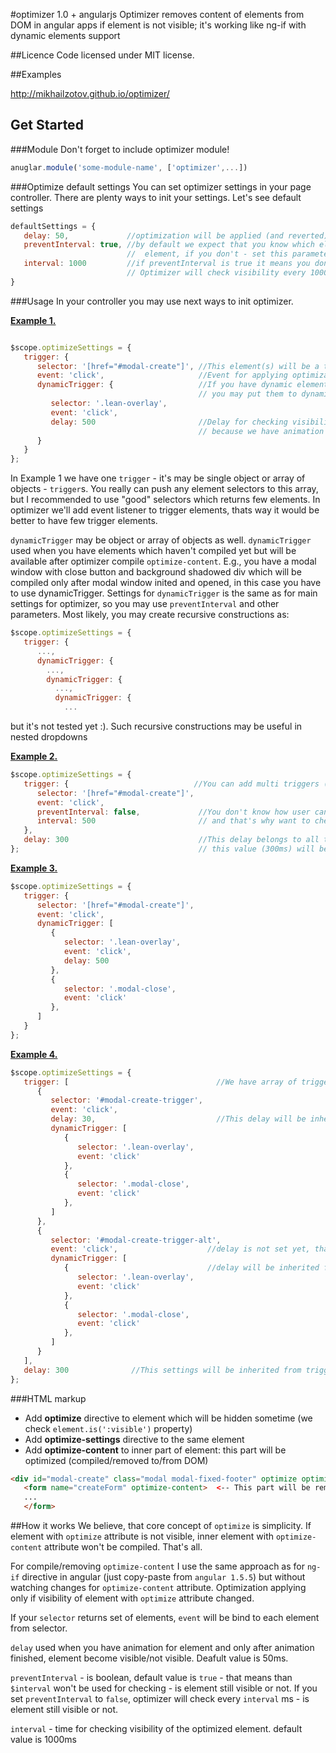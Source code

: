 #optimizer 1.0 + angularjs
Optimizer removes content of elements from DOM in angular apps if element is not visible; it's working like ng-if with dynamic elements support

##Licence
Code licensed under MIT license.

##Examples

http://mikhailzotov.github.io/optimizer/

## Get Started

###Module
Don't forget to include optimizer module!
```javascript
anuglar.module('some-module-name', ['optimizer',...])
```

###Optimize default settings
You can set optimizer settings in your page controller. There are plenty ways to init your settings.
Let's see default settings

```javascript
defaultSettings = {
   delay: 50,             //optimization will be applied (and reverted) after 50ms (when trigger event emitted)
   preventInterval: true, //by default we expect that you know which elements will be triggers for hide/show your optimized
                          //  element, if you don't - set this parameter to 'false'
   interval: 1000         //if preventInterval is true it means you don't know when your element will be not visible.
                          // Optimizer will check visibility every 1000ms once your element become visible.
}
```

###Usage
In your controller you may use next ways to init optimizer.

<a href="http://plnkr.co/edit/WS17mcxp9hzOvpJwbvjW?p=info" target="_blank">**Example 1.** </a>

```javascript

$scope.optimizeSettings = {
   trigger: {
      selector: '[href="#modal-create"]', //This element(s) will be a trigger(s) for optimizer
      event: 'click',                     //Event for applying optimization
      dynamicTrigger: {                   //If you have dynamic elements which will be a triggers as well,
                                          // you may put them to dynamicTrigger object
         selector: '.lean-overlay',
         event: 'click',
         delay: 500                       //Delay for checking visibility of your optimized element. We set it to 500ms
                                          // because we have animation and immidiately after triggering element will still visible
      }
   }
};
```
In Example 1 we have one `trigger` - it's may be single object or array of objects - `trigger`s. You really can push any element selectors to this array, but I recommended to use "good" selectors which returns few elements. In optimizer we'll add event listener to trigger elements, thats way it would be better to have few trigger elements.

`dynamicTrigger` may be object or array of objects as well. `dynamicTrigger` used when you have elements which haven't compiled yet but will be available after optimizer compile `optimize-content`. E.g., you have a modal window with close button and background shadowed div which will be compiled only after modal window inited and opened, in this case you have to use dynamicTrigger. Settings for `dynamicTrigger` is the same as for main settings for optimizer, so you may use `preventInterval` and other parameters. Most likely, you may create recursive constructions as:

```javascript
$scope.optimizeSettings = {
   trigger: {
      ...,
      dynamicTrigger: {
        ...,
        dynamicTrigger: {
          ...,
          dynamicTrigger: {
            ...
```
but it's not tested yet :). Such recursive constructions may be useful in nested dropdowns


<a href="http://plnkr.co/edit/Fdd5jit1YXRUkKVlBHJV?p=info" target="_blank">**Example 2.**</a>
```javascript
$scope.optimizeSettings = {
   trigger: {                            //You can add multi triggers (array of triggers) if you want
      selector: '[href="#modal-create"]',
      event: 'click',
      preventInterval: false,             //You don't know how user can make your optimized element not visible
      interval: 500                       // and that's why want to check - is element still visible every 500ms
   },
   delay: 300                             //This delay belongs to all triggers: if you didn't set own delay for some trigger,
};                                        // this value (300ms) will be inherited
```


<a href="http://plnkr.co/edit/lp3KWdRT0gQrtq9lyek8?p=info" target="_blank">**Example 3.**</a>
```javascript
$scope.optimizeSettings = {
   trigger: {
      selector: '[href="#modal-create"]',
      event: 'click',
      dynamicTrigger: [
         {
            selector: '.lean-overlay',
            event: 'click',
            delay: 500
         },
         {
            selector: '.modal-close',
            event: 'click'
         },
      ]
   }
};
```

<a href="http://plnkr.co/edit/VEz85oxzkzi5K6tykDMS?p=info" target="_blank">**Example 4.**</a>
```javascript
$scope.optimizeSettings = {
   trigger: [                                 //We have array of triggers
      {
         selector: '#modal-create-trigger',
         event: 'click',
         delay: 30,                           //This delay will be inherited by dynamicTrigger
         dynamicTrigger: [
            {
               selector: '.lean-overlay',
               event: 'click'
            },
            {
               selector: '.modal-close',
               event: 'click'
            },
         ]
      },
      {
         selector: '#modal-create-trigger-alt',
         event: 'click',                    //delay is not set yet, that's why it will be inherited from parent (= 300ms)
         dynamicTrigger: [
            {                               //delay will be inherited from parent (= 300ms as well)
               selector: '.lean-overlay',
               event: 'click'
            },
            {
               selector: '.modal-close',
               event: 'click'
            },
         ]
      }
   ],
   delay: 300              //This settings will be inherited from trigger and dynamicTrigger
};
```

###HTML markup
* Add **optimize** directive to element which will be hidden sometime (we check ``element.is(':visible')`` property)
* Add **optimize-settings** directive to the same element
* Add **optimize-content** to inner part of element: this part will be optimized (compiled/removed to/from DOM)

```html
<div id="modal-create" class="modal modal-fixed-footer" optimize optimize-settings="optimizeSettings">
   <form name="createForm" optimize-content>  <-- This part will be removed from DOM on optimizing -->
   ...
   </form>
```


##How it works
We believe, that core concept of `optimize` is simplicity. If element with `optimize` attribute is not visible, inner element with `optimize-content` attribute won't be compiled. That's all.

For compile/removing `optimize-content` I use the same approach as for `ng-if` directive in angular (just copy-paste from `angular 1.5.5`) but without watching changes for `optimize-content` attribute. Optimization applying only if visibility of element with `optimize` attribute changed.

If your `selector` returns set of elements, `event` will be bind to each element from selector.

`delay` used when you have animation for element and only after animation finished, element become visible/not visible. Deafult value is 50ms.

`preventInterval` - is boolean, default value is `true` - that means than `$interval` won't be used for checking - is element still visible or not. If you set `preventInterval` to `false`, optimizer will check every `interval` ms - is element still visible or not.

`interval` - time for checking visibility of the optimized element. default value is 1000ms
